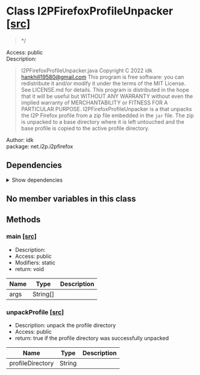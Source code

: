 # Class I2PFirefoxProfileUnpacker [[src]](src/java/net/i2p/i2pfirefox/I2PFirefoxProfileUnpacker.java)  

 > */  

Access: public  
Description:  
 > I2PFirefoxProfileUnpacker.java Copyright C 2022 idk <hankhill19580@gmail.com> This program is free software: you can redistribute it and/or modify it under the terms of the MIT License. See LICENSE.md for details. This program is distributed in the hope that it will be useful but WITHOUT ANY WARRANTY without even the implied warranty of MERCHANTABILITY or FITNESS FOR A PARTICULAR PURPOSE. I2PFirefoxProfileUnpacker is a that unpacks the I2P Firefox profile from a zip file embedded in the `jar` file. The zip is unpacked to a base directory where it is left untouched and the base profile is copied to the active profile directory.  

Author: idk   
package: net.i2p.i2pfirefox  

## Dependencies

<details>  
  <summary>  
    Show dependencies  
  </summary>  
  <ul>  
<li>java.io.File</li>
<li>java.io.InputStream</li>
<li>java.nio.file.Files</li>
<li>java.nio.file.StandardCopyOption</li>
<li>java.util.zip.ZipEntry</li>
<li>java.util.zip.ZipInputStream</li>
  </ul>  
</details>  

## No member variables in this class

## Methods

### main [[src]](src/java/net/i2p/i2pfirefox/I2PFirefoxProfileUnpacker.java#L30)

+ Description:   
+ Access: public  
+ Modifiers: static 
+ return: void  

| Name | Type | Description |  
| ----- | ----- | ----- |  
| args | String[] |  |  


### unpackProfile [[src]](src/java/net/i2p/i2pfirefox/I2PFirefoxProfileUnpacker.java#L45)

+ Description: unpack the profile directory   
+ Access: public  
+ return: true if the profile directory was successfully unpacked   

| Name | Type | Description |  
| ----- | ----- | ----- |  
| profileDirectory | String |  |  


